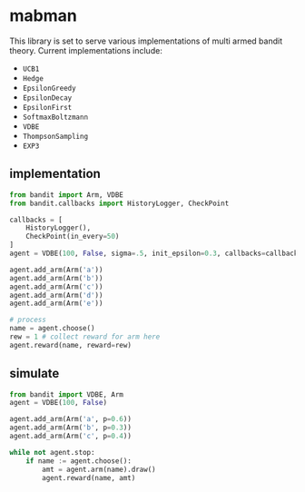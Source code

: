 # mabman

This library is set to serve various implementations of multi armed bandit theory. Current implementations include:
* `UCB1`
* `Hedge`
* `EpsilonGreedy`
* `EpsilonDecay`
* `EpsilonFirst`
* `SoftmaxBoltzmann`
* `VDBE`
* `ThompsonSampling`
* `EXP3`

## implementation

```python
from bandit import Arm, VDBE
from bandit.callbacks import HistoryLogger, CheckPoint

callbacks = [
    HistoryLogger(),
    CheckPoint(in_every=50)
]
agent = VDBE(100, False, sigma=.5, init_epsilon=0.3, callbacks=callbacks)

agent.add_arm(Arm('a'))
agent.add_arm(Arm('b'))
agent.add_arm(Arm('c'))
agent.add_arm(Arm('d'))
agent.add_arm(Arm('e'))

# process
name = agent.choose()
rew = 1 # collect reward for arm here  
agent.reward(name, reward=rew)
```

## simulate

```python
from bandit import VDBE, Arm
agent = VDBE(100, False)

agent.add_arm(Arm('a', p=0.6))
agent.add_arm(Arm('b', p=0.3))
agent.add_arm(Arm('c', p=0.4))

while not agent.stop:
    if name := agent.choose():
        amt = agent.arm(name).draw()
        agent.reward(name, amt)
```